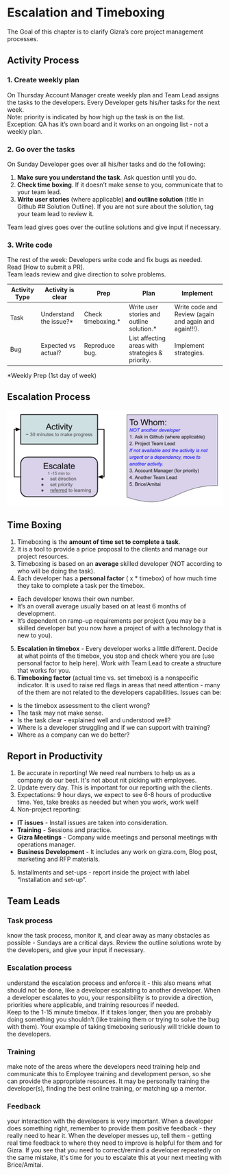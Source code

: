 # Escalation and Timeboxing


The Goal of this chapter is to clarify Gizra’s core project management processes.


## Activity Process


### 1. Create weekly plan

On Thursday Account Manager create weekly plan and Team Lead assigns the tasks to the developers. Every Developer gets his/her tasks for the next week.  
Note: priority is indicated by how high up the task is on the list.  
Exception: QA has it’s own board and it works on an ongoing list - not a weekly plan.


### 2. Go over the tasks

On Sunday Developer goes over all his/her tasks and do the following:
1. **Make sure you understand the task**. Ask question until you do.
2. **Check time boxing**. If it doesn’t make sense to you, communicate that to your team lead. 
3. **Write user stories** (where applicable) **and outline solution** (title in Github ## Solution Outline). If you are not sure about the solution, tag your team lead to review it.

Team lead gives goes over the outline solutions and give input if necessary.

### 3. Write code

The rest of the week:
Developers write code and fix bugs as needed.  
Read [How to submit a PR].  
Team leads review and give direction to solve problems.


| Activity Type | Activity is clear | Prep | Plan | Implement |
| -- | -- | -- | -- | -- |
| Task | Understand the issue?* | Check timeboxing.* | Write user stories and outline solution.* | Write code and Review (again and again and again!!!). |
| Bug | Expected vs actual? | Reproduce bug. | List affecting areas with strategies & priority. | Implement strategies. |

*Weekly Prep (1st day of week)


## Escalation Process

![](images/escalation_and_timebox/escalation-flowchart.png)

## Time Boxing

1. Timeboxing is the **amount of time set to complete a task**.
2. It is a tool to provide a price proposal to the clients and manage our project resources.
3. Timeboxing is based on an **average** skilled developer (NOT according to who will be doing the task).
4. Each developer has a **personal factor** ( x * timebox) of how much time they take to complete a task per the timebox.
  * Each developer knows their own number.
  * It’s an overall average usually based on at least 6 months of development. 
  * It’s dependent on ramp-up requirements per project (you may be a skilled developer but you now have a project of with a technology that is new to you).

5. **Escalation in timebox** - Every developer works a little different.  Decide at what points of the timebox, you stop and check where you are (use personal factor to help here). Work with Team Lead to create a structure that works for you.
6. **Timeboxing factor** (actual time vs. set timebox) is a nonspecific indicator. It is used to raise red flags in areas that need attention - many of the them are not related to the developers capabilities. Issues can be:
  * Is the timebox assessment to the client wrong?
  * The task may not make sense.
  * Is the task clear - explained well and understood well?
  * Where is a developer struggling and if we can support with training?
  * Where as a company can we do better?


## Report in Productivity

1. Be accurate in reporting! We need real numbers to help us as a company do our best. It's not about nit picking with employees.
2. Update every day. This is important for our reporting with the clients.
3. Expectations: 9 hour days, we expect to see 6-8 hours of productive time. Yes, take breaks as needed but when you work, work well!
4. Non-project reporting:
  * **IT issues** - Install issues are taken into consideration.
  * **Training** - Sessions and practice.
  * **Gizra Meetings** - Company wide meetings and personal meetings with operations manager.
  * **Business Development** -  It includes any work on gizra.com, Blog post, marketing and RFP materials.
5. Installments and set-ups - report inside the project with label “Installation and set-up”.


## Team Leads


### Task process 

know the task process, monitor it, and clear away as many obstacles as possible - Sundays are a critical days. Review the outline solutions wrote by the developers, and give your input if necessary.

### Escalation process

understand the escalation process and enforce it - this also means what should not be done, like a developer escalating to another developer. When a developer escalates to you, your responsibility is to provide a direction, priorities where applicable, and training resources if needed.   
Keep to the 1-15 minute timebox. If it takes longer, then you are probably doing something you shouldn’t (like training them or trying to solve the bug with them). Your example of taking timeboxing seriously will trickle down to the developers.

### Training

make note of the areas where the developers need training help and communicate this to Employee training and development person, so she can provide the appropriate resources. It may be personally training the developer(s), finding the best online training, or matching up a mentor.


### Feedback


your interaction with the developers is very important.  When a developer does something right, remember to provide them positive feedback - they really need to hear it.  When the developer messes up, tell them - getting real time feedback to where they need to improve is helpful for them and for Gizra. If you see that you need to correct/remind a developer repeatedly on the same mistake, it's time for you to escalate this at your next meeting with Brice/Amitai.









